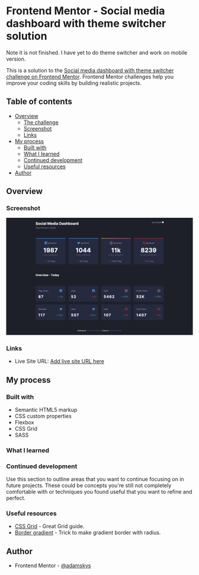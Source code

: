 # Frontend Mentor - Social media dashboard with theme switcher solution

Note it is not finished. I have yet to do theme switcher and work on mobile version.

This is a solution to the [Social media dashboard with theme switcher challenge on Frontend Mentor](https://www.frontendmentor.io/challenges/social-media-dashboard-with-theme-switcher-6oY8ozp_H). Frontend Mentor challenges help you improve your coding skills by building realistic projects. 

## Table of contents

- [Overview](#overview)
  - [The challenge](#the-challenge)
  - [Screenshot](#screenshot)
  - [Links](#links)
- [My process](#my-process)
  - [Built with](#built-with)
  - [What I learned](#what-i-learned)
  - [Continued development](#continued-development)
  - [Useful resources](#useful-resources)
- [Author](#author)

## Overview

### Screenshot

![](./images/social-dashboard.png)


### Links

- Live Site URL: [Add live site URL here](https://your-live-site-url.com)

## My process

### Built with

- Semantic HTML5 markup
- CSS custom properties
- Flexbox
- CSS Grid
- SASS

### What I learned




### Continued development

Use this section to outline areas that you want to continue focusing on in future projects. These could be concepts you're still not completely comfortable with or techniques you found useful that you want to refine and perfect.


### Useful resources

- [CSS Grid](https://css-tricks.com/snippets/css/complete-guide-grid/) - Great Grid guide.
- [Border gradient](https://dev.to/rumansaleem/gradient-borders-with-css-3mnk) - Trick to make gradient border with radius.

## Author

- Frontend Mentor - [@adamskys](https://www.frontendmentor.io/profile/adamskys)


